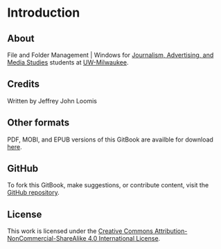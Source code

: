 # Introduction

## About

File and Folder Management \| Windows for [Journalism, Advertising, and Media Studies](http://uwm.edu/journalism-advertising-media-studies/) students at [UW-Milwaukee](http://uwm.edu/).

## Credits

Written by Jeffrey John Loomis

## Other formats

PDF, MOBI, and EPUB versions of this GitBook are availble for download [here](https://www.gitbook.com/book/jjloomis/file-and-folder-management/details).

## GitHub

To fork this GitBook, make suggestions, or contribute content, visit the [GitHub repository](https://github.com/jjloomis/file-and-folder-management).

## License

This work is licensed under the [Creative Commons Attribution-NonCommercial-ShareAlike 4.0 International License](https://creativecommons.org/licenses/by-nc-sa/4.0/).

